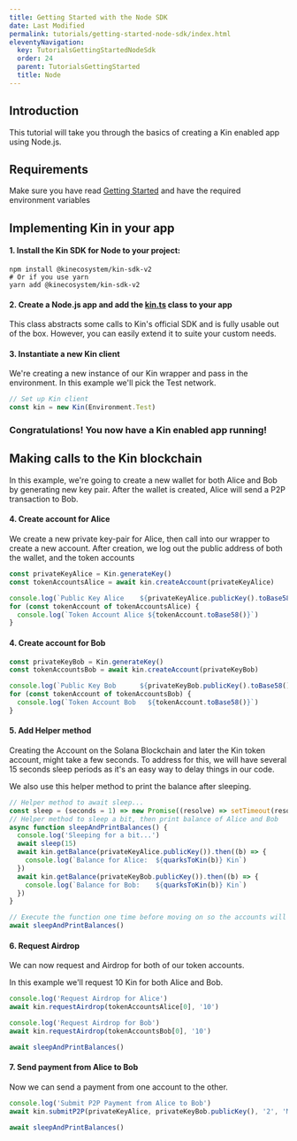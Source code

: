 ```yaml
---
title: Getting Started with the Node SDK
date: Last Modified
permalink: tutorials/getting-started-node-sdk/index.html
eleventyNavigation:
  key: TutorialsGettingStartedNodeSdk
  order: 24
  parent: TutorialsGettingStarted
  title: Node
---
```


## Introduction

This tutorial will take you through the basics of creating a Kin enabled app using Node.js.

## Requirements

Make sure you have read [Getting Started](/tutorials/getting-started/) and have the required environment variables

## Implementing Kin in your app

#### 1. Install the Kin SDK for Node to your project:

```shell
npm install @kinecosystem/kin-sdk-v2
# Or if you use yarn
yarn add @kinecosystem/kin-sdk-v2
```

#### 2. Create a Node.js app and add the [kin.ts](https://github.com/kintegrate/kin-starter-node/blob/main/src/kin.ts) class to your app

This class abstracts some calls to Kin's official SDK and is fully usable out of the box. However, you can easily extend it to suite your custom needs.

#### 3. Instantiate a new Kin client

We're creating a new instance of our Kin wrapper and pass in the environment. In this example we'll pick the Test network.

```typescript
// Set up Kin client
const kin = new Kin(Environment.Test)
```

### Congratulations! You now have a Kin enabled app running!

## Making calls to the Kin blockchain

In this example, we're going to create a new wallet for both Alice and Bob by generating new key pair. After the wallet is created, Alice will send a P2P transaction to Bob.

#### 4. Create account for Alice

We create a new private key-pair for Alice, then call into our wrapper to create a new account. After creation, we log out the public address of both the wallet, and the token accounts

```typescript
const privateKeyAlice = Kin.generateKey()
const tokenAccountsAlice = await kin.createAccount(privateKeyAlice)

console.log(`Public Key Alice    ${privateKeyAlice.publicKey().toBase58()}`)
for (const tokenAccount of tokenAccountsAlice) {
  console.log(`Token Account Alice ${tokenAccount.toBase58()}`)
}
```

#### 4. Create account for Bob

```typescript
const privateKeyBob = Kin.generateKey()
const tokenAccountsBob = await kin.createAccount(privateKeyBob)

console.log(`Public Key Bob      ${privateKeyBob.publicKey().toBase58()}`)
for (const tokenAccount of tokenAccountsBob) {
  console.log(`Token Account Bob   ${tokenAccount.toBase58()}`)
}
```

#### 5. Add Helper method

Creating the Account on the Solana Blockchain and later the Kin token account, might take a few seconds. To address for this, we will have several 15 seconds sleep periods as it's an easy way to delay things in our code.

We also use this helper method to print the balance after sleeping.

```typescript
// Helper method to await sleep...
const sleep = (seconds = 1) => new Promise((resolve) => setTimeout(resolve, seconds * 1000))
// Helper method to sleep a bit, then print balance of Alice and Bob
async function sleepAndPrintBalances() {
  console.log('Sleeping for a bit...')
  await sleep(15)
  await kin.getBalance(privateKeyAlice.publicKey()).then((b) => {
    console.log(`Balance for Alice:  ${quarksToKin(b)} Kin`)
  })
  await kin.getBalance(privateKeyBob.publicKey()).then((b) => {
    console.log(`Balance for Bob:    ${quarksToKin(b)} Kin`)
  })
}

// Execute the function one time before moving on so the accounts will be created
await sleepAndPrintBalances()
```

#### 6. Request Airdrop

We can now request and Airdrop for both of our token accounts.

In this example we'll request 10 Kin for both Alice and Bob.

```typescript
console.log('Request Airdrop for Alice')
await kin.requestAirdrop(tokenAccountsAlice[0], '10')

console.log('Request Airdrop for Bob')
await kin.requestAirdrop(tokenAccountsBob[0], '10')

await sleepAndPrintBalances()
```

#### 7. Send payment from Alice to Bob

Now we can send a payment from one account to the other.

```typescript
console.log('Submit P2P Payment from Alice to Bob')
await kin.submitP2P(privateKeyAlice, privateKeyBob.publicKey(), '2', 'My demo payment')

await sleepAndPrintBalances()
```
